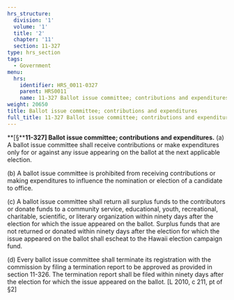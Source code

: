 ```yaml
---
hrs_structure:
  division: '1'
  volume: '1'
  title: '2'
  chapter: '11'
  section: 11-327
type: hrs_section
tags:
  - Government
menu:
  hrs:
    identifier: HRS_0011-0327
    parent: HRS0011
    name: 11-327 Ballot issue committee; contributions and expenditures
weight: 20650
title: Ballot issue committee; contributions and expenditures
full_title: 11-327 Ballot issue committee; contributions and expenditures
---
```

**[§****11-327] Ballot issue committee; contributions and expenditures.** (a) A ballot issue committee shall receive contributions or make expenditures only for or against any issue appearing on the ballot at the next applicable election.

(b) A ballot issue committee is prohibited from receiving contributions or making expenditures to influence the nomination or election of a candidate to office.

(c) A ballot issue committee shall return all surplus funds to the contributors or donate funds to a community service, educational, youth, recreational, charitable, scientific, or literary organization within ninety days after the election for which the issue appeared on the ballot. Surplus funds that are not returned or donated within ninety days after the election for which the issue appeared on the ballot shall escheat to the Hawaii election campaign fund.

(d) Every ballot issue committee shall terminate its registration with the commission by filing a termination report to be approved as provided in section 11-326\. The termination report shall be filed within ninety days after the election for which the issue appeared on the ballot. [L 2010, c 211, pt of §2]